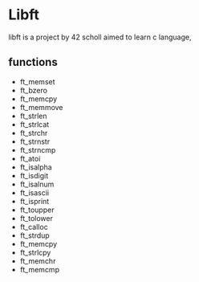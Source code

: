 # Libft

libft is a project by 42 scholl aimed to learn c language,

## functions

- ft_memset
- ft_bzero
- ft_memcpy
- ft_memmove
- ft_strlen
- ft_strlcat
- ft_strchr
- ft_strnstr
- ft_strncmp
- ft_atoi
- ft_isalpha
- ft_isdigit
- ft_isalnum
- ft_isascii
- ft_isprint
- ft_toupper
- ft_tolower
- ft_calloc
- ft_strdup
- ft_memcpy
- ft_strlcpy
- ft_memchr
- ft_memcmp
